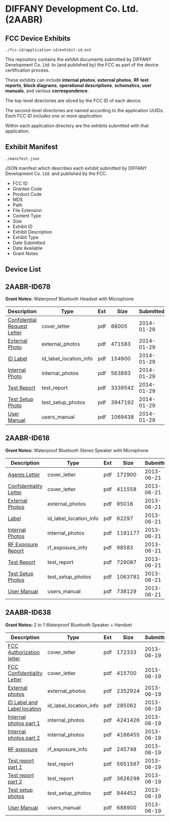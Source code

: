 # DIFFANY Development Co. Ltd. (2AABR)
## FCC Device Exhibits

```
./fcc-id/application-id/exhibit-id.ext
```

This repository contains the exhibit documents submitted by DIFFANY Development Co. Ltd. to (and published by) the FCC as part of the device certification process.

These exhibits can include **internal photos**, **external photos**, **RF test reports**, **block diagrams**, **operational descriptions**, **schematics**, **user manuals**, and various **correspondence**.

The top-level directories are sliced by the FCC ID of each device.

The second-level directories are named according to the application UUIDs. *Each FCC ID includes one or more application.*

Within each application directory are the exhibits submitted with that application. 

## Exhibit Manifest

```
./manifest.json
```

JSON manifest which describes each exhibit submitted by DIFFANY Development Co. Ltd. and published by the FCC.

- FCC ID
- Grantee Code
- Product Code
- MD5
- Path
- File Extension
- Content Type
- Size
- Exhibit ID
- Exhibit Description
- Exhibit Type
- Date Submitted
- Date Available
- Grant Notes

## Device List
## 2AABR-ID678
**Grant Notes:** Waterproof Bluetooth Headset with Microphone

| Description | Type | Ext | Size | Submitted | Available |
| ----------- | ---- | --- | ---- | --------- | --------- |
| [Confidential Request Letter](2AABR-ID678/79957662e401d23d3894a5fe82409101/2180102.pdf) | cover_letter | pdf | 88005 | 2014-01-29 | 2014-01-29 |
| [External Photo](2AABR-ID678/79957662e401d23d3894a5fe82409101/2180100.pdf) | external_photos | pdf | 471583 | 2014-01-29 | 2014-01-29 |
| [ID Label](2AABR-ID678/79957662e401d23d3894a5fe82409101/2180104.pdf) | id_label_location_info | pdf | 154900 | 2014-01-29 | 2014-01-29 |
| [Internal Photo](2AABR-ID678/79957662e401d23d3894a5fe82409101/2180101.pdf) | internal_photos | pdf | 563893 | 2014-01-29 | 2014-01-29 |
| [Test Report](2AABR-ID678/79957662e401d23d3894a5fe82409101/2180103.pdf) | test_report | pdf | 3339542 | 2014-01-29 | 2014-01-29 |
| [Test Setup Photo](2AABR-ID678/79957662e401d23d3894a5fe82409101/2180105.pdf) | test_setup_photos | pdf | 3947192 | 2014-01-29 | 2014-01-29 |
| [User Manual](2AABR-ID678/79957662e401d23d3894a5fe82409101/2180099.pdf) | users_manual | pdf | 1069438 | 2014-01-29 | 2014-01-29 |
## 2AABR-ID618
**Grant Notes:** Waterproof Bluetooth Stereo Speaker with Microphone

| Description | Type | Ext | Size | Submitted | Available |
| ----------- | ---- | --- | ---- | --------- | --------- |
| [Agents Letter](2AABR-ID618/90d1fa02534d1fa4c937780b9401d193/1997467.pdf) | cover_letter | pdf | 172900 | 2013-06-21 | 2013-06-21 |
| [Confidentiality Letter](2AABR-ID618/90d1fa02534d1fa4c937780b9401d193/1997468.pdf) | cover_letter | pdf | 411558 | 2013-06-21 | 2013-06-21 |
| [External Photos](2AABR-ID618/90d1fa02534d1fa4c937780b9401d193/1997457.pdf) | external_photos | pdf | 95016 | 2013-06-21 | 2013-06-21 |
| [Label](2AABR-ID618/90d1fa02534d1fa4c937780b9401d193/1997456.pdf) | id_label_location_info | pdf | 62297 | 2013-06-21 | 2013-06-21 |
| [Internal Photos](2AABR-ID618/90d1fa02534d1fa4c937780b9401d193/1997463.pdf) | internal_photos | pdf | 1191177 | 2013-06-21 | 2013-06-21 |
| [RF Exposure Report](2AABR-ID618/90d1fa02534d1fa4c937780b9401d193/1997465.pdf) | rf_exposure_info | pdf | 98583 | 2013-06-21 | 2013-06-21 |
| [Test Report](2AABR-ID618/90d1fa02534d1fa4c937780b9401d193/1997460.pdf) | test_report | pdf | 729087 | 2013-06-21 | 2013-06-21 |
| [Test Setup Photos](2AABR-ID618/90d1fa02534d1fa4c937780b9401d193/1997461.pdf) | test_setup_photos | pdf | 1063781 | 2013-06-21 | 2013-06-21 |
| [User Manual](2AABR-ID618/90d1fa02534d1fa4c937780b9401d193/1997462.pdf) | users_manual | pdf | 738129 | 2013-06-21 | 2013-06-21 |
## 2AABR-ID638
**Grant Notes:** 2 in 1 Waterproof Bluetooth Speaker + Handset

| Description | Type | Ext | Size | Submitted | Available |
| ----------- | ---- | --- | ---- | --------- | --------- |
| [FCC Authorization letter](2AABR-ID638/d63f34eb633072c3670a12b7e3460f5e/1995047.pdf) | cover_letter | pdf | 172333 | 2013-06-19 | 2013-06-19 |
| [FCC Confidentiality Letter](2AABR-ID638/d63f34eb633072c3670a12b7e3460f5e/1995048.pdf) | cover_letter | pdf | 415700 | 2013-06-19 | 2013-06-19 |
| [External photos](2AABR-ID638/d63f34eb633072c3670a12b7e3460f5e/1995020.pdf) | external_photos | pdf | 2352924 | 2013-06-19 | 2013-06-19 |
| [ID Label and Label location](2AABR-ID638/d63f34eb633072c3670a12b7e3460f5e/1995019.pdf) | id_label_location_info | pdf | 285062 | 2013-06-19 | 2013-06-19 |
| [Internal photos part 1](2AABR-ID638/d63f34eb633072c3670a12b7e3460f5e/1995029.pdf) | internal_photos | pdf | 4241426 | 2013-06-19 | 2013-06-19 |
| [Internal photos part 2](2AABR-ID638/d63f34eb633072c3670a12b7e3460f5e/1995030.pdf) | internal_photos | pdf | 4166455 | 2013-06-19 | 2013-06-19 |
| [RF exposure](2AABR-ID638/d63f34eb633072c3670a12b7e3460f5e/1995045.pdf) | rf_exposure_info | pdf | 245748 | 2013-06-19 | 2013-06-19 |
| [Test report part 1](2AABR-ID638/d63f34eb633072c3670a12b7e3460f5e/1995025.pdf) | test_report | pdf | 5651567 | 2013-06-19 | 2013-06-19 |
| [Test report part 2](2AABR-ID638/d63f34eb633072c3670a12b7e3460f5e/1995026.pdf) | test_report | pdf | 3626298 | 2013-06-19 | 2013-06-19 |
| [Test setup photos](2AABR-ID638/d63f34eb633072c3670a12b7e3460f5e/1995027.pdf) | test_setup_photos | pdf | 944452 | 2013-06-19 | 2013-06-19 |
| [User Manual](2AABR-ID638/d63f34eb633072c3670a12b7e3460f5e/1995028.pdf) | users_manual | pdf | 688900 | 2013-06-19 | 2013-06-19 |

